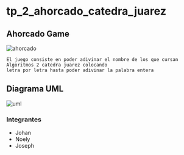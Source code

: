 <h1> tp_2_ahorcado_catedra_juarez </h1>

## Ahorcado Game
![ahorcado](https://i.ytimg.com/vi/gVzauFpblt4/maxresdefault.jpg)

~~~
El juego consiste en poder adivinar el nombre de los que cursan Algoritmos 2 catedra juarez colocando
letra por letra hasta poder adivinar la palabra entera
~~~

## Diagrama UML

![uml](https://ibb.co/km1LB9)

### Integrantes
- Johan
- Noely
- Joseph
